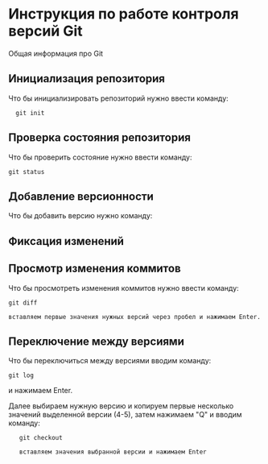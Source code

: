 # **Инструкция по работе контроля версий Git**

Общая информация про Git

## Инициализация репозитория 

Что бы инициализировать репозиторий нужно ввести команду: 

      git init

## Проверка состояния репозитория

Что бы проверить состояние нужно ввести команду:

    git status

## Добавление версионности

Что бы добавить версию нужно команду:



## Фиксация изменений

## Просмотр изменения коммитов

Что бы просмотреть изменения коммитов нужно ввести команду:

    git diff 

    вставляем первые значения нужных версий через пробел и нажимаем Enter.

## Переключение между версиями

Что бы переключиться между версиями вводим команду:

    git log 

и нажимаем Enter.     

Далее выбираем нужную версию и копируем первые несколько значений выделенной версии (4-5), затем нажимаем "Q" и вводим команду:

       git checkout 
       
       вставляем значения выбранной версии и нажимаем Enter
